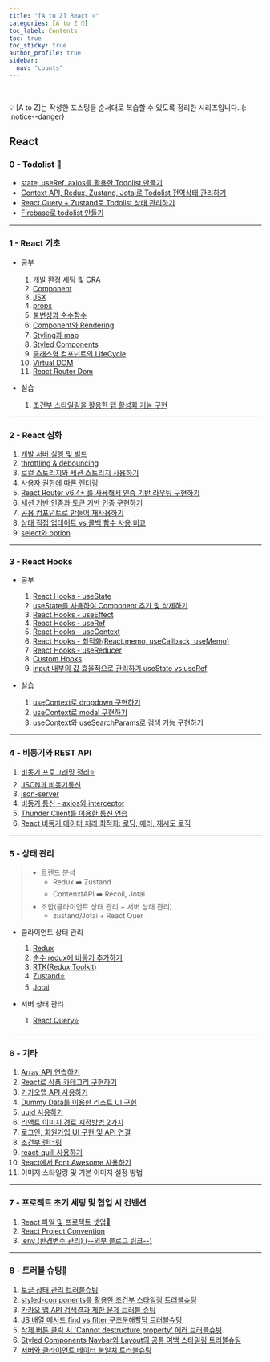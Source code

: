 ```yaml
---
title: "[A to Z] React ⚛️"
categories: [A to Z 📌]
toc_label: Contents
toc: true
toc_sticky: true
author_profile: true
sidebar:
  nav: "counts"
---
```


<br>

💡 [A to Z]는 작성한 포스팅을 순서대로 복습할 수 있도록 정리한 시리즈입니다.
{: .notice--danger}

## React

### 0 - Todolist 📍

- [state, useRef, axios를 활용한 Todolist 만들기](https://mynamesieun.github.io/react/state,-useRef,-axios%EB%A5%BC-%ED%99%9C%EC%9A%A9%ED%95%9C-Todolist-%EB%A7%8C%EB%93%A4%EA%B8%B0/)
- [Context API, Redux, Zustand, Jotai로 Todolist 전역상태 관리하기](https://mynamesieun.github.io/react/Context-API,-Redux,-Zustand,-Jotai%EB%A1%9C-Todolist-%EC%A0%84%EC%97%AD%EC%83%81%ED%83%9C-%EA%B4%80%EB%A6%AC%ED%95%98%EA%B8%B0/)
- [React Query + Zustand로 Todolist 상태 관리하기](https://mynamesieun.github.io/react/React-Query-+-Zustand%EB%A1%9C-Todolist-%EC%83%81%ED%83%9C-%EA%B4%80%EB%A6%AC%ED%95%98%EA%B8%B0/)
- [Firebase로 todolist 만들기](https://mynamesieun.github.io/firebase/Firebase%EB%A1%9C-todolist-%EB%A7%8C%EB%93%A4%EA%B8%B0/)

---

### 1 - React 기초

- 공부

  1. [개발 환경 세팅 및 CRA](https://mynamesieun.github.io/react/%EA%B0%9C%EB%B0%9C-%ED%99%98%EA%B2%BD-%EC%84%B8%ED%8C%85-%EB%B0%8F-CRA/)
  2. [Component](https://mynamesieun.github.io/react/Component/)
  3. [JSX](https://mynamesieun.github.io/react/JSX/)
  4. [props](https://mynamesieun.github.io/react/props/)
  5. [불변성과 순수함수](https://mynamesieun.github.io/react/%EB%B6%88%EB%B3%80%EC%84%B1%EA%B3%BC-%EC%88%9C%EC%88%98%ED%95%A8%EC%88%98/)
  6. [Component와 Rendering](https://mynamesieun.github.io/react/Component%EC%99%80-Rendering/)
  7. [Styling과 map](https://mynamesieun.github.io/react/Styling%EA%B3%BC-map/)
  8. [Styled Components](https://mynamesieun.github.io/react/Styled-Components/)
  9. [클래스형 컴포넌트의 LifeCycle](https://mynamesieun.github.io/react/%ED%81%B4%EB%9E%98%EC%8A%A4%ED%98%95-%EC%BB%B4%ED%8F%AC%EB%84%8C%ED%8A%B8%EC%9D%98-LifeCycle/)
  10. [Virtual DOM](https://mynamesieun.github.io/react/Virtual-DOM/)
  11. [React Router Dom](https://mynamesieun.github.io/react/React-Router-Dom/)

- 실습
  1.  [조건부 스타일링을 활용한 탭 활성화 기능 구현](https://mynamesieun.github.io/react/%EC%A1%B0%EA%B1%B4%EB%B6%80-%EC%8A%A4%ED%83%80%EC%9D%BC%EB%A7%81%EC%9D%84-%ED%99%9C%EC%9A%A9%ED%95%9C-%ED%83%AD-%ED%99%9C%EC%84%B1%ED%99%94-%EA%B8%B0%EB%8A%A5-%EA%B5%AC%ED%98%84/)

---

### 2 - React 심화

1. [개발 서버 실행 및 빌드](https://mynamesieun.github.io/react/%EA%B0%9C%EB%B0%9C-%EC%84%9C%EB%B2%84-%EC%8B%A4%ED%96%89-%EB%B0%8F-%EB%B9%8C%EB%93%9C/)
2. [throttling & debouncing](https://mynamesieun.github.io/react/throttling-&-debouncing/)
3. [로컬 스토리지와 세션 스토리지 사용하기](https://mynamesieun.github.io/react/%EB%A1%9C%EC%BB%AC-%EC%8A%A4%ED%86%A0%EB%A6%AC%EC%A7%80%EC%99%80-%EC%84%B8%EC%85%98-%EC%8A%A4%ED%86%A0%EB%A6%AC%EC%A7%80-%EC%82%AC%EC%9A%A9%ED%95%98%EA%B8%B0/)
4. [사용자 권한에 따른 렌더링](https://mynamesieun.github.io/react/%EC%82%AC%EC%9A%A9%EC%9E%90-%EA%B6%8C%ED%95%9C%EC%97%90-%EB%94%B0%EB%A5%B8-%EB%A0%8C%EB%8D%94%EB%A7%81/)
5. [React Router v6.4+ 를 사용해서 인증 기반 라우팅 구현하기](https://mynamesieun.github.io/react/React-Router-v6.4+-%EB%A5%BC-%EC%82%AC%EC%9A%A9%ED%95%B4%EC%84%9C-%EC%9D%B8%EC%A6%9D-%EA%B8%B0%EB%B0%98-%EB%9D%BC%EC%9A%B0%ED%8C%85-%EA%B5%AC%ED%98%84%ED%95%98%EA%B8%B0/)
6. [세션 기반 인증과 토큰 기반 인증 구현하기](https://mynamesieun.github.io/react/%EC%84%B8%EC%85%98-%EA%B8%B0%EB%B0%98-%EC%9D%B8%EC%A6%9D%EA%B3%BC-%ED%86%A0%ED%81%B0-%EA%B8%B0%EB%B0%98-%EC%9D%B8%EC%A6%9D-%EA%B5%AC%ED%98%84%ED%95%98%EA%B8%B0/)
7. [공용 컴포넌트로 만들어 재사용하기](https://mynamesieun.github.io/react/%EA%B3%B5%EC%9A%A9-%EC%BB%B4%ED%8F%AC%EB%84%8C%ED%8A%B8%EB%A1%9C-%EB%A7%8C%EB%93%A4%EC%96%B4-%EC%9E%AC%EC%82%AC%EC%9A%A9%ED%95%98%EA%B8%B0/)
8. [상태 직접 업데이트 vs 콜백 함수 사용 비교](https://mynamesieun.github.io/react/%EC%83%81%ED%83%9C-%EC%A7%81%EC%A0%91-%EC%97%85%EB%8D%B0%EC%9D%B4%ED%8A%B8-vs-%EC%BD%9C%EB%B0%B1-%ED%95%A8%EC%88%98-%EC%82%AC%EC%9A%A9-%EB%B9%84%EA%B5%90/)
9. [select와 option](https://mynamesieun.github.io/react/select%EC%99%80-option/)

---

### 3 - React Hooks

- 공부

  1. [React Hooks - useState](https://mynamesieun.github.io/react/React-Hooks-useState/)
  2. [useState를 사용하여 Component 추가 및 삭제하기](https://mynamesieun.github.io/react/useState%EB%A5%BC-%EC%82%AC%EC%9A%A9%ED%95%98%EC%97%AC-Component-%EC%B6%94%EA%B0%80-%EB%B0%8F-%EC%82%AD%EC%A0%9C%ED%95%98%EA%B8%B0/)
  3. [React Hooks - useEffect](https://mynamesieun.github.io/react/React-Hooks-useEffect/)
  4. [React Hooks - useRef](https://mynamesieun.github.io/react/React-Hooks-useRef/)
  5. [React Hooks - useContext](https://mynamesieun.github.io/react/React-Hooks-useContext/)
  6. [React Hooks - 최적화(React.memo, useCallback, useMemo)](<https://mynamesieun.github.io/react/React-Hooks-%EC%B5%9C%EC%A0%81%ED%99%94(React.memo,-useCallback,-useMemo)/>)
  7. [React Hooks - useReducer](https://mynamesieun.github.io/react/React-Hooks-useReducer/)
  8. [Custom Hooks](https://mynamesieun.github.io/react/Custom-Hooks/)
  9. [input 내부의 값 효율적으로 관리하기 useState vs useRef](https://mynamesieun.github.io/react/input-%EB%82%B4%EB%B6%80%EC%9D%98-%EA%B0%92-%ED%9A%A8%EC%9C%A8%EC%A0%81%EC%9C%BC%EB%A1%9C-%EA%B4%80%EB%A6%AC%ED%95%98%EA%B8%B0-useState-vs-useRef/)

- 실습
  1.  [useContext로 dropdown 구현하기](https://mynamesieun.github.io/react/useContext%EB%A1%9C-dropdown-%EA%B5%AC%ED%98%84%ED%95%98%EA%B8%B0/)
  2.  [useContext로 modal 구현하기](https://mynamesieun.github.io/react/useContext%EB%A1%9C-modal-%EA%B5%AC%ED%98%84%ED%95%98%EA%B8%B0/)
  3.  [useContext와 useSearchParams로 검색 기능 구현하기](https://mynamesieun.github.io/react/useContext%EC%99%80-useSearchParams%EB%A1%9C-%EA%B2%80%EC%83%89-%EA%B8%B0%EB%8A%A5-%EA%B5%AC%ED%98%84%ED%95%98%EA%B8%B0/)

---

### 4 - 비동기와 REST API

1. [비동기 프로그래밍 정리⭐](https://mynamesieun.github.io/react/%EB%B9%84%EB%8F%99%EA%B8%B0-%ED%94%84%EB%A1%9C%EA%B7%B8%EB%9E%98%EB%B0%8D-%EC%A0%95%EB%A6%AC/)
2. [JSON과 비동기통신](https://mynamesieun.github.io/react/JSON%EA%B3%BC-%EB%B9%84%EB%8F%99%EA%B8%B0%ED%86%B5%EC%8B%A0/)
3. [json-server](https://mynamesieun.github.io/react/json-server/)
4. [비동기 통신 - axios와 interceptor](https://mynamesieun.github.io/react/%EB%B9%84%EB%8F%99%EA%B8%B0-%ED%86%B5%EC%8B%A0-axios%EC%99%80-interceptor/)
5. [Thunder Client를 이용한 통신 연습](https://mynamesieun.github.io/react/Thunder-Client%EB%A5%BC-%EC%9D%B4%EC%9A%A9%ED%95%9C-%ED%86%B5%EC%8B%A0-%EC%97%B0%EC%8A%B5/)
6. [React 비동기 데이터 처리 최적화: 로딩, 에러, 재시도 로직](https://mynamesieun.github.io/react/React-%EB%B9%84%EB%8F%99%EA%B8%B0-%EB%8D%B0%EC%9D%B4%ED%84%B0-%EC%B2%98%EB%A6%AC-%EC%B5%9C%EC%A0%81%ED%99%94_%EB%A1%9C%EB%94%A9,-%EC%97%90%EB%9F%AC,-%EC%9E%AC%EC%8B%9C%EB%8F%84-%EB%A1%9C%EC%A7%81/)

---

### 5 - 상태 관리

> - 트렌드 분석
>   - Redux ➡️ Zustand
>   - ContenxtAPI ➡️ Recoil, Jotai
> - 조합(클라이언트 상태 관리 + 서버 상태 관리)
>   - zustand/Jotai + React Quer

- 클라이언트 상태 관리

  1.  [Redux](https://mynamesieun.github.io/react/Redux/)
  2.  [순수 redux에 비동기 추가하기](https://mynamesieun.github.io/react/%EC%88%9C%EC%88%98-redux%EC%97%90-%EB%B9%84%EB%8F%99%EA%B8%B0-%EC%B6%94%EA%B0%80%ED%95%98%EA%B8%B0/)
  3.  [RTK(Redux Toolkit)](<https://mynamesieun.github.io/react/RTK(Redux-Toolkit)/>)
  4.  [Zustand⭐](https://mynamesieun.github.io/react/Zustand/)
  5.  [Jotai](https://mynamesieun.github.io/react/Jotai/)

- 서버 상태 관리
  1.  [React Query⭐](https://mynamesieun.github.io/react/React-Query/)

---

### 6 - 기타

1. [Array API 연습하기](https://mynamesieun.github.io/react/Array-API-%EC%97%B0%EC%8A%B5%ED%95%98%EA%B8%B0/)
2. [React로 상품 카테고리 구현하기](https://mynamesieun.github.io/react/React%EB%A1%9C-%EC%83%81%ED%92%88-%EC%B9%B4%ED%85%8C%EA%B3%A0%EB%A6%AC-%EA%B5%AC%ED%98%84%ED%95%98%EA%B8%B0/)
3. [카카오맵 API 사용하기](https://mynamesieun.github.io/react/%EC%B9%B4%EC%B9%B4%EC%98%A4%EB%A7%B5-api-%EC%82%AC%EC%9A%A9%ED%95%98%EA%B8%B0/)
4. [Dummy Data를 이용한 리스트 UI 구현](https://mynamesieun.github.io/react/Dummy-Data%EB%A5%BC-%EC%9D%B4%EC%9A%A9%ED%95%9C-%EB%A6%AC%EC%8A%A4%ED%8A%B8-UI-%EA%B5%AC%ED%98%84/)
5. [uuid 사용하기](https://mynamesieun.github.io/react/uuid-%EC%82%AC%EC%9A%A9%ED%95%98%EA%B8%B0/)
6. [리액트 이미지 경로 지정방법 2가지](https://mynamesieun.github.io/react/%EB%A6%AC%EC%95%A1%ED%8A%B8-%EC%9D%B4%EB%AF%B8%EC%A7%80-%EA%B2%BD%EB%A1%9C-%EC%A7%80%EC%A0%95%EB%B0%A9%EB%B2%95-2%EA%B0%80%EC%A7%80/)
7. [로그인, 회원가입 UI 구현 및 API 연결](https://mynamesieun.github.io/react/%EB%A1%9C%EA%B7%B8%EC%9D%B8,-%ED%9A%8C%EC%9B%90%EA%B0%80%EC%9E%85-UI-%EA%B5%AC%ED%98%84-%EB%B0%8F-API-%EC%97%B0%EA%B2%B0/)
8. [조건부 렌더링](https://mynamesieun.github.io/react/%EC%A1%B0%EA%B1%B4%EB%B6%80-%EB%A0%8C%EB%8D%94%EB%A7%81/)
9. [react-quill 사용하기](https://mynamesieun.github.io/react/react-quill-%EC%82%AC%EC%9A%A9%ED%95%98%EA%B8%B0/)
10. [React에서 Font Awesome 사용하기](https://mynamesieun.github.io/react/React%EC%97%90%EC%84%9C-Font-Awesome-%EC%82%AC%EC%9A%A9%ED%95%98%EA%B8%B0/)
11. 이미지 스타일링 및 기본 이미지 설정 방법

---

### 7 - 프로젝트 초기 세팅 및 협업 시 컨벤션

1. [React 파일 및 프로젝트 셋업📌](https://mynamesieun.github.io/react/React-%ED%8C%8C%EC%9D%BC-%EB%B0%8F-%ED%94%84%EB%A1%9C%EC%A0%9D%ED%8A%B8-%EC%85%8B%EC%97%85/)
2. [React Project Convention](https://mynamesieun.github.io/react/React-Project-Convention/)
3. [.env (환경변수 관리) (--외부 블로그 링크--)](https://tooo1.tistory.com/582)

---

### 8 - 트러블 슈팅💫

1. [토글 상태 관리 트러블슈팅](https://mynamesieun.github.io/react/%ED%86%A0%EA%B8%80-%EC%83%81%ED%83%9C-%EA%B4%80%EB%A6%AC-%ED%8A%B8%EB%9F%AC%EB%B8%94%EC%8A%88%ED%8C%85/)
2. [styled-components를 활용한 조건부 스타일링 트러블슈팅](https://mynamesieun.github.io/react/styled-components%EB%A5%BC-%ED%99%9C%EC%9A%A9%ED%95%9C-%EC%A1%B0%EA%B1%B4%EB%B6%80-%EC%8A%A4%ED%83%80%EC%9D%BC%EB%A7%81-%ED%8A%B8%EB%9F%AC%EB%B8%94%EC%8A%88%ED%8C%85/)
3. [카카오 맵 API 검색결과 제한 문제 트러블 슈팅](https://mynamesieun.github.io/react/%EC%B9%B4%EC%B9%B4%EC%98%A4-%EB%A7%B5-API-%EA%B2%80%EC%83%89%EA%B2%B0%EA%B3%BC-%EC%A0%9C%ED%95%9C-%EB%AC%B8%EC%A0%9C-%ED%8A%B8%EB%9F%AC%EB%B8%94-%EC%8A%88%ED%8C%85/)
4. [JS 배열 메서드 find vs filter 구조분해할당 트러블슈팅](https://mynamesieun.github.io/react/JS-%EB%B0%B0%EC%97%B4-%EB%A9%94%EC%84%9C%EB%93%9C-find-vs-filter-%EA%B5%AC%EC%A1%B0%EB%B6%84%ED%95%B4%ED%95%A0%EB%8B%B9-%ED%8A%B8%EB%9F%AC%EB%B8%94%EC%8A%88%ED%8C%85/)
5. [삭제 버튼 클릭 시 'Cannot destructure property' 에러 트러블슈팅](https://mynamesieun.github.io/react/%EC%82%AD%EC%A0%9C-%EB%B2%84%ED%8A%BC-%ED%81%B4%EB%A6%AD-%EC%8B%9C-'Cannot-destructure-property'-%EC%97%90%EB%9F%AC-%ED%8A%B8%EB%9F%AC%EB%B8%94%EC%8A%88%ED%8C%85/)
6. [Styled Components Navbar와 Layout의 공통 여백 스타일링 트러블슈팅](https://mynamesieun.github.io/react/Styled-Components-Navbar%EC%99%80-Layout%EC%9D%98-%EA%B3%B5%ED%86%B5-%EC%97%AC%EB%B0%B1-%EC%8A%A4%ED%83%80%EC%9D%BC%EB%A7%81-%ED%8A%B8%EB%9F%AC%EB%B8%94%EC%8A%88%ED%8C%85/)
7. [서버와 클라이언트 데이터 불일치 트러블슈팅](https://mynamesieun.github.io/react/%EC%84%9C%EB%B2%84%EC%99%80-%ED%81%B4%EB%9D%BC%EC%9D%B4%EC%96%B8%ED%8A%B8-%EB%8D%B0%EC%9D%B4%ED%84%B0-%EB%B6%88%EC%9D%BC%EC%B9%98-%ED%8A%B8%EB%9F%AC%EB%B8%94%EC%8A%88%ED%8C%85/)

<br>
